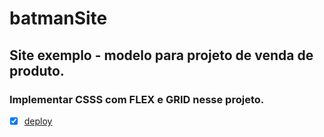 # batmanSite

## Site exemplo  - modelo para projeto  de venda de produto.

### Implementar CSSS com FLEX e GRID nesse projeto.

- [X] <a href="">deploy</a>
